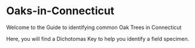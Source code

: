 # Oaks-in-Connecticut


Welcome to the Guide to identifying common Oak Trees in Connecticut

Here, you will find a Dichotomas Key to help you identify a field specimen. 
